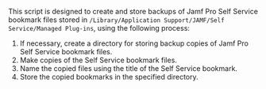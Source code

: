 This script is designed to create and store backups of Jamf Pro Self Service bookmark files stored in `/Library/Application Support/JAMF/Self Service/Managed Plug-ins`, using the following process:

1. If necessary, create a directory for storing backup copies of Jamf Pro Self Service bookmark files.
2. Make copies of the Self Service bookmark files.
3. Name the copied files using the title of the Self Service bookmark.
4. Store the copied bookmarks in the specified directory.